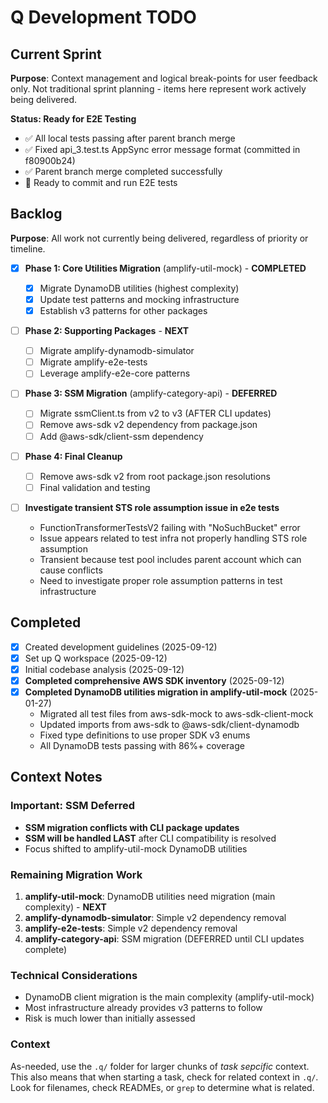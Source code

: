 # Q Development TODO

## Current Sprint

**Purpose**: Context management and logical break-points for user feedback only.
Not traditional sprint planning - items here represent work actively being delivered.

**Status: Ready for E2E Testing**

- ✅ All local tests passing after parent branch merge
- ✅ Fixed api_3.test.ts AppSync error message format (committed in f80900b24)
- ✅ Parent branch merge completed successfully
- 🚀 Ready to commit and run E2E tests

## Backlog

**Purpose**: All work not currently being delivered, regardless of priority or timeline.

- [x] **Phase 1: Core Utilities Migration** (amplify-util-mock) - **COMPLETED**

  - [x] Migrate DynamoDB utilities (highest complexity)
  - [x] Update test patterns and mocking infrastructure
  - [x] Establish v3 patterns for other packages

- [ ] **Phase 2: Supporting Packages** - **NEXT**

  - [ ] Migrate amplify-dynamodb-simulator
  - [ ] Migrate amplify-e2e-tests
  - [ ] Leverage amplify-e2e-core patterns

- [ ] **Phase 3: SSM Migration** (amplify-category-api) - **DEFERRED**

  - [ ] Migrate ssmClient.ts from v2 to v3 (AFTER CLI updates)
  - [ ] Remove aws-sdk v2 dependency from package.json
  - [ ] Add @aws-sdk/client-ssm dependency

- [ ] **Phase 4: Final Cleanup**

  - [ ] Remove aws-sdk v2 from root package.json resolutions
  - [ ] Final validation and testing

- [ ] **Investigate transient STS role assumption issue in e2e tests**
  - FunctionTransformerTestsV2 failing with "NoSuchBucket" error
  - Issue appears related to test infra not properly handling STS role assumption
  - Transient because test pool includes parent account which can cause conflicts
  - Need to investigate proper role assumption patterns in test infrastructure

## Completed

- [x] Created development guidelines (2025-09-12)
- [x] Set up Q workspace (2025-09-12)
- [x] Initial codebase analysis (2025-09-12)
- [x] **Completed comprehensive AWS SDK inventory** (2025-09-12)
- [x] **Completed DynamoDB utilities migration in amplify-util-mock** (2025-01-27)
  - Migrated all test files from aws-sdk-mock to aws-sdk-client-mock
  - Updated imports from aws-sdk to @aws-sdk/client-dynamodb
  - Fixed type definitions to use proper SDK v3 enums
  - All DynamoDB tests passing with 86%+ coverage

## Context Notes

### Important: SSM Deferred

- **SSM migration conflicts with CLI package updates**
- **SSM will be handled LAST** after CLI compatibility is resolved
- Focus shifted to amplify-util-mock DynamoDB utilities

### Remaining Migration Work

1. **amplify-util-mock**: DynamoDB utilities need migration (main complexity) - **NEXT**
2. **amplify-dynamodb-simulator**: Simple v2 dependency removal
3. **amplify-e2e-tests**: Simple v2 dependency removal
4. **amplify-category-api**: SSM migration (DEFERRED until CLI updates complete)

### Technical Considerations

- DynamoDB client migration is the main complexity (amplify-util-mock)
- Most infrastructure already provides v3 patterns to follow
- Risk is much lower than initially assessed

### Context

As-needed, use the `.q/` folder for larger chunks of _task sepcific_ context. This also means that when starting a task, check for related context in `.q/`. Look for filenames, check READMEs, or `grep` to determine what is related.
